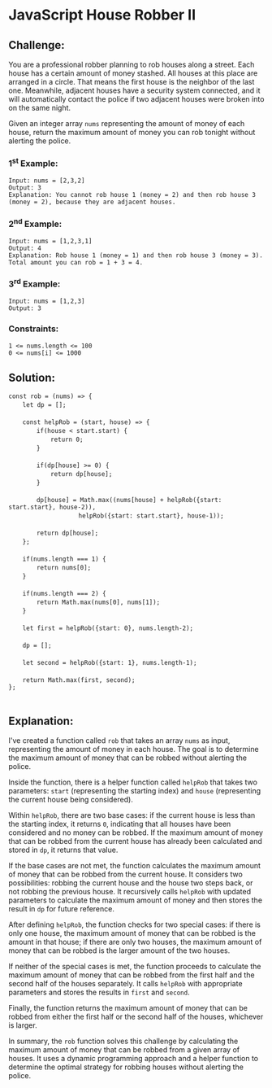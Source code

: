 # JavaScript House Robber II

## Challenge:

You are a professional robber planning to rob houses along a street. Each house has a certain amount of money stashed. All houses at this place are arranged in a circle. That means the first house is the neighbor of the last one. Meanwhile, adjacent houses have a security system connected, and it will automatically contact the police if two adjacent houses were broken into on the same night.

Given an integer array `nums` representing the amount of money of each house, return the maximum amount of money you can rob tonight without alerting the police.

### 1<sup>st</sup> Example:

`Input: nums = [2,3,2]`
<br/>
`Output: 3`
<br/>
`Explanation: You cannot rob house 1 (money = 2) and then rob house 3 (money = 2), because they are adjacent houses.`

### 2<sup>nd</sup> Example:

`Input: nums = [1,2,3,1]`
<br/>
`Output: 4`
<br/>
`Explanation: Rob house 1 (money = 1) and then rob house 3 (money = 3).`
<br/>
`Total amount you can rob = 1 + 3 = 4.`

### 3<sup>rd</sup> Example:

`Input: nums = [1,2,3]`
<br/>
`Output: 3`

### Constraints:

`1 <= nums.length <= 100`
<br/>
`0 <= nums[i] <= 1000`

## Solution:

`const rob = (nums) => {`
<br/>
&nbsp;&nbsp;&nbsp;&nbsp;&nbsp;&nbsp;&nbsp;`let dp = [];`
<br/>
<br/>
&nbsp;&nbsp;&nbsp;&nbsp;&nbsp;&nbsp;&nbsp;`const helpRob = (start, house) => {`
<br/>
&nbsp;&nbsp;&nbsp;&nbsp;&nbsp;&nbsp;&nbsp;&nbsp;&nbsp;&nbsp;&nbsp;&nbsp;&nbsp;&nbsp;`if(house < start.start) {`
<br/>
&nbsp;&nbsp;&nbsp;&nbsp;&nbsp;&nbsp;&nbsp;&nbsp;&nbsp;&nbsp;&nbsp;&nbsp;&nbsp;&nbsp;&nbsp;&nbsp;&nbsp;&nbsp;&nbsp;&nbsp;&nbsp;`return 0;`
<br/>
&nbsp;&nbsp;&nbsp;&nbsp;&nbsp;&nbsp;&nbsp;&nbsp;&nbsp;&nbsp;&nbsp;&nbsp;&nbsp;&nbsp;`}`
<br/>
<br/>
&nbsp;&nbsp;&nbsp;&nbsp;&nbsp;&nbsp;&nbsp;&nbsp;&nbsp;&nbsp;&nbsp;&nbsp;&nbsp;&nbsp;`if(dp[house] >= 0) {`
<br/>
&nbsp;&nbsp;&nbsp;&nbsp;&nbsp;&nbsp;&nbsp;&nbsp;&nbsp;&nbsp;&nbsp;&nbsp;&nbsp;&nbsp;&nbsp;&nbsp;&nbsp;&nbsp;&nbsp;&nbsp;&nbsp;`return dp[house];`
<br/>
&nbsp;&nbsp;&nbsp;&nbsp;&nbsp;&nbsp;&nbsp;&nbsp;&nbsp;&nbsp;&nbsp;&nbsp;&nbsp;&nbsp;`}`
<br/>
<br/>
&nbsp;&nbsp;&nbsp;&nbsp;&nbsp;&nbsp;&nbsp;&nbsp;&nbsp;&nbsp;&nbsp;&nbsp;&nbsp;&nbsp;`dp[house] = Math.max((nums[house] + helpRob({start: start.start}, house-2)),`
<br/>
&nbsp;&nbsp;&nbsp;&nbsp;&nbsp;&nbsp;&nbsp;&nbsp;&nbsp;&nbsp;&nbsp;&nbsp;&nbsp;&nbsp;&nbsp;&nbsp;&nbsp;&nbsp;&nbsp;&nbsp;&nbsp;&nbsp;&nbsp;&nbsp;&nbsp;&nbsp;&nbsp;&nbsp;&nbsp;&nbsp;&nbsp;&nbsp;&nbsp;&nbsp;&nbsp;`helpRob({start: start.start}, house-1));`
<br/>
<br/>
&nbsp;&nbsp;&nbsp;&nbsp;&nbsp;&nbsp;&nbsp;&nbsp;&nbsp;&nbsp;&nbsp;&nbsp;&nbsp;&nbsp;`return dp[house];`
<br/>
&nbsp;&nbsp;&nbsp;&nbsp;&nbsp;&nbsp;&nbsp;`};`
<br/>
<br/>
&nbsp;&nbsp;&nbsp;&nbsp;&nbsp;&nbsp;&nbsp;`if(nums.length === 1) {`
<br/>
&nbsp;&nbsp;&nbsp;&nbsp;&nbsp;&nbsp;&nbsp;&nbsp;&nbsp;&nbsp;&nbsp;&nbsp;&nbsp;&nbsp;`return nums[0];`
<br/>
&nbsp;&nbsp;&nbsp;&nbsp;&nbsp;&nbsp;&nbsp;`}`
<br/>
<br/>
&nbsp;&nbsp;&nbsp;&nbsp;&nbsp;&nbsp;&nbsp;`if(nums.length === 2) {`
<br/>
&nbsp;&nbsp;&nbsp;&nbsp;&nbsp;&nbsp;&nbsp;&nbsp;&nbsp;&nbsp;&nbsp;&nbsp;&nbsp;&nbsp;`return Math.max(nums[0], nums[1]);`
<br/>
&nbsp;&nbsp;&nbsp;&nbsp;&nbsp;&nbsp;&nbsp;`}`
<br/>
<br/>
&nbsp;&nbsp;&nbsp;&nbsp;&nbsp;&nbsp;&nbsp;`let first = helpRob({start: 0}, nums.length-2);`
<br/>
<br/>
&nbsp;&nbsp;&nbsp;&nbsp;&nbsp;&nbsp;&nbsp;`dp = [];`
<br/>
<br/>
&nbsp;&nbsp;&nbsp;&nbsp;&nbsp;&nbsp;&nbsp;`let second = helpRob({start: 1}, nums.length-1);`
<br/>
<br/>
&nbsp;&nbsp;&nbsp;&nbsp;&nbsp;&nbsp;&nbsp;`return Math.max(first, second);`
<br/>
`};`
<br/>
<br/>

## Explanation:

I've created a function called `rob` that takes an array `nums` as input, representing the amount of money in each house. The goal is to determine the maximum amount of money that can be robbed without alerting the police.
<br/>

Inside the function, there is a helper function called `helpRob` that takes two parameters: `start` (representing the starting index) and `house` (representing the current house being considered).
<br/>

Within `helpRob`, there are two base cases: if the current house is less than the starting index, it returns `0`, indicating that all houses have been considered and no money can be robbed. If the maximum amount of money that can be robbed from the current house has already been calculated and stored in `dp`, it returns that value.
<br/>

If the base cases are not met, the function calculates the maximum amount of money that can be robbed from the current house. It considers two possibilities: robbing the current house and the house two steps back, or not robbing the previous house. It recursively calls `helpRob` with updated parameters to calculate the maximum amount of money and then stores the result in `dp` for future reference.
<br/>

After defining `helpRob`, the function checks for two special cases: if there is only one house, the maximum amount of money that can be robbed is the amount in that house; if there are only two houses, the maximum amount of money that can be robbed is the larger amount of the two houses.
<br/>

If neither of the special cases is met, the function proceeds to calculate the maximum amount of money that can be robbed from the first half and the second half of the houses separately. It calls `helpRob` with appropriate parameters and stores the results in `first` and `second`.
<br/>

Finally, the function returns the maximum amount of money that can be robbed from either the first half or the second half of the houses, whichever is larger.
<br/>

In summary, the `rob` function solves this challenge by calculating the maximum amount of money that can be robbed from a given array of houses. It uses a dynamic programming approach and a helper function to determine the optimal strategy for robbing houses without alerting the police.
<br/>
<br/>